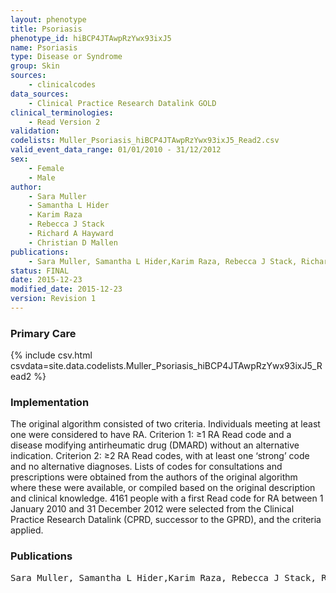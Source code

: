 ```yaml
---
layout: phenotype
title: Psoriasis
phenotype_id: hiBCP4JTAwpRzYwx93ixJ5
name: Psoriasis
type: Disease or Syndrome
group: Skin
sources: 
    - clinicalcodes
data_sources:
    - Clinical Practice Research Datalink GOLD
clinical_terminologies:
    - Read Version 2
validation:
codelists: Muller_Psoriasis_hiBCP4JTAwpRzYwx93ixJ5_Read2.csv
valid_event_data_range: 01/01/2010 - 31/12/2012
sex:
    - Female
    - Male
author:
    - Sara Muller
    - Samantha L Hider
    - Karim Raza
    - Rebecca J Stack
    - Richard A Hayward
    - Christian D Mallen      
publications:
    - Sara Muller, Samantha L Hider,Karim Raza, Rebecca J Stack, Richard A Hayward, Christian D Mallen, An algorithm to identify rheumatoid arthritis in primary care a Clinical Practice Research Datalink study. BMJ Open, 5(e009309), 2015.
status: FINAL
date: 2015-12-23
modified_date: 2015-12-23
version: Revision 1
---
```


### Primary Care

{% include csv.html csvdata=site.data.codelists.Muller_Psoriasis_hiBCP4JTAwpRzYwx93ixJ5_Read2 %}

### Implementation

The original algorithm consisted of two criteria. Individuals meeting at least one were considered to have RA. Criterion 1: ≥1 RA Read code and a disease modifying antirheumatic drug (DMARD) without an alternative indication. Criterion 2: ≥2 RA Read codes, with at least one ‘strong’ code and no alternative diagnoses. Lists of codes for consultations and prescriptions were obtained from the authors of the original algorithm where these were available, or compiled based on the original description and clinical knowledge. 4161 people with a first Read code for RA between 1 January 2010 and 31 December 2012 were selected from the Clinical Practice Research Datalink (CPRD, successor to the GPRD), and the criteria applied.

### Publications

<pre>
Sara Muller, Samantha L Hider,Karim Raza, Rebecca J Stack, Richard A Hayward, Christian D Mallen, An algorithm to identify rheumatoid arthritis in primary care a Clinical Practice Research Datalink study. BMJ Open, 5(e009309), 2015.
</pre>
